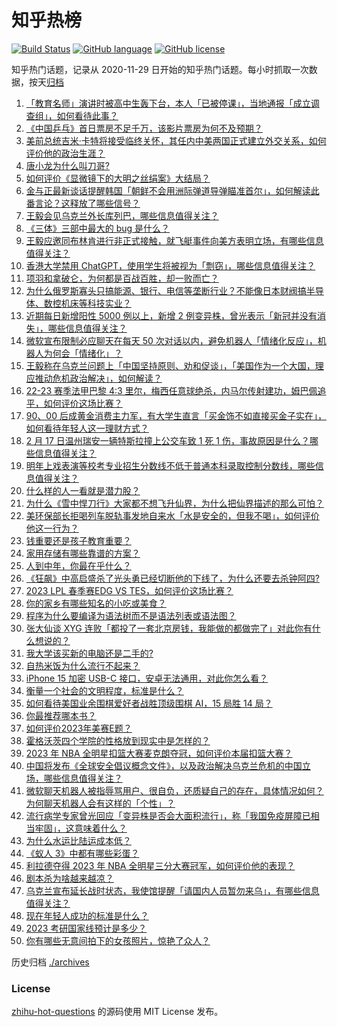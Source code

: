 # 知乎热榜
[![Build Status](https://github.com/ToWeLong/zhihu-hot-questions/workflows/CI/badge.svg)](https://github.com/ToWeLong/zhihu-hot-questions/actions)
[![GitHub language](https://img.shields.io/badge/language-golang-orange.svg)](https://golang.org/)
[![GitHub license](https://img.shields.io/github/license/ToWeLong/zhihu-hot-questions)](https://github.com/ToWeLong/zhihu-hot-questions/blob/main/LICENSE)

知乎热门话题，记录从 2020-11-29 日开始的知乎热门话题。每小时抓取一次数据，按天[归档](./archives)

<!-- BEGIN -->

1. [「教育名师」演讲时被高中生轰下台，本人「已被停课」，当地通报「成立调查组」，如何看待此事？](https://www.zhihu.com/question/585004547)
1. [《中国乒乓》首日票房不足千万，该影片票房为何不及预期？](https://www.zhihu.com/question/584775414)
1. [美前总统吉米·卡特将接受临终关怀，其任内中美两国正式建立外交关系，如何评价他的政治生涯？](https://www.zhihu.com/question/584966975)
1. [唐小龙为什么叫刀哥?](https://www.zhihu.com/question/584391129)
1. [如何评价《显微镜下的大明之丝绢案》大结局？](https://www.zhihu.com/question/585016351)
1. [金与正最新谈话提醒韩国「朝鲜不会用洲际弹道导弹瞄准首尔」，如何解读此番言论？这释放了哪些信号？](https://www.zhihu.com/question/585000018)
1. [王毅会见乌克兰外长库列巴，哪些信息值得关注？](https://www.zhihu.com/question/585024865)
1. [《三体》三部中最大的 bug 是什么？](https://www.zhihu.com/question/22840370)
1. [王毅应邀同布林肯进行非正式接触，就飞艇事件向美方表明立场，有哪些信息值得关注？](https://www.zhihu.com/question/584959025)
1. [香港大学禁用 ChatGPT，使用学生将被视为「剽窃」，哪些信息值得关注？](https://www.zhihu.com/question/584980969)
1. [项羽和拿破仑，为何都是百战百胜，却一败而亡？](https://www.zhihu.com/question/584914125)
1. [为什么俄罗斯寡头只搞能源、银行、电信等垄断行业？不能像日本财阀搞半导体、数控机床等科技实业？](https://www.zhihu.com/question/584720132)
1. [近期每日新增阳性 5000 例以上，新增 2 例变异株，曾光表示「新冠并没有消失」，哪些信息值得关注？](https://www.zhihu.com/question/584996880)
1. [微软宣布限制必应聊天在每天 50 次对话以内，避免机器人「情绪化反应」，机器人为何会「情绪化」？](https://www.zhihu.com/question/584762402)
1. [王毅称在乌克兰问题上「中国坚持原则、劝和促谈」，「美国作为一个大国，理应推动危机政治解决」，如何解读？](https://www.zhihu.com/question/585007100)
1. [22-23 赛季法甲巴黎 4:3 里尔，梅西任意球绝杀，内马尔传射建功，姆巴佩追平，如何评价这场比赛？](https://www.zhihu.com/question/585019768)
1. [90、00 后成黄金消费主力军，有大学生直言「买金饰不如直接买金子实在」，如何看待年轻人这一理财方式？](https://www.zhihu.com/question/584974682)
1. [2 月 17 日温州瑞安一辆特斯拉撞上公交车致 1 死 1 伤，事故原因是什么？哪些信息值得关注？](https://www.zhihu.com/question/584675241)
1. [明年上戏表演等校考专业招生分数线不低于普通本科录取控制分数线，哪些信息值得关注？](https://www.zhihu.com/question/584973919)
1. [什么样的人一看就是潜力股？](https://www.zhihu.com/question/582546373)
1. [为什么《雪中悍刀行》大家都不想飞升仙界，为什么把仙界描述的那么可怕？](https://www.zhihu.com/question/510755371)
1. [美环保部长拒喝列车脱轨事发地自来水「水是安全的，但我不喝」，如何评价他这一行为？](https://www.zhihu.com/question/584794065)
1. [钱重要还是孩子教育重要？](https://www.zhihu.com/question/583963354)
1. [家用存储有哪些靠谱的方案？](https://www.zhihu.com/question/20347043)
1. [人到中年，你最在乎什么？](https://www.zhihu.com/question/584037627)
1. [《狂飙》中高启盛杀了光头勇已经切断他的下线了，为什么还要去杀钟阿四?](https://www.zhihu.com/question/582550565)
1. [2023 LPL 春季赛EDG VS TES，如何评价这场比赛？](https://www.zhihu.com/question/585008530)
1. [你的家乡有哪些知名的小吃或美食？](https://www.zhihu.com/question/574490551)
1. [程序为什么要编译为语法树而不是语法列表或语法图？](https://www.zhihu.com/question/584307280)
1. [张大仙谈 XYG 连败「都投了一套北京房钱，我能做的都做完了」对此你有什么想说的？](https://www.zhihu.com/question/584578194)
1. [我大学该买新的电脑还是二手的?](https://www.zhihu.com/question/583729309)
1. [自热米饭为什么流行不起来？](https://www.zhihu.com/question/23910876)
1. [iPhone 15 加密 USB-C 接口，安卓无法通用，对此你怎么看？](https://www.zhihu.com/question/584449780)
1. [衡量一个社会的文明程度，标准是什么？](https://www.zhihu.com/question/583090414)
1. [如何看待美国业余围棋爱好者战胜顶级围棋 AI，15 局胜 14 局？](https://www.zhihu.com/question/584836681)
1. [你最推荐哪本书？](https://www.zhihu.com/question/584821148)
1. [如何评价2023年美赛E题？](https://www.zhihu.com/question/584583781)
1. [霍格沃茨四个学院的性格放到现实中是怎样的？](https://www.zhihu.com/question/486253288)
1. [2023 年 NBA 全明星扣篮大赛麦克朗夺冠，如何评价本届扣篮大赛？](https://www.zhihu.com/question/584977551)
1. [中国将发布《全球安全倡议概念文件》，以及政治解决乌克兰危机的中国立场，哪些信息值得关注？](https://www.zhihu.com/question/584905257)
1. [微软聊天机器人被指辱骂用户、很自负，还质疑自己的存在，具体情况如何？为何聊天机器人会有这样的「个性」？](https://www.zhihu.com/question/584561691)
1. [流行病学专家曾光回应「变异株是否会大面积流行」，称「我国免疫屏障已相当牢固」，这意味着什么？](https://www.zhihu.com/question/584569512)
1. [为什么水运比陆运成本低？](https://www.zhihu.com/question/29457053)
1. [《蚁人 3》中都有哪些彩蛋？](https://www.zhihu.com/question/584413274)
1. [利拉德夺得 2023 年 NBA 全明星三分大赛冠军，如何评价他的表现？](https://www.zhihu.com/question/584973437)
1. [剧本杀为啥越来越凉？](https://www.zhihu.com/question/459243682)
1. [乌克兰宣布延长战时状态，我使馆提醒「请国内人员暂勿来乌」，有哪些信息值得关注？](https://www.zhihu.com/question/584979381)
1. [现在年轻人成功的标准是什么？](https://www.zhihu.com/question/584643262)
1. [2023 考研国家线预计是多少？](https://www.zhihu.com/question/574844095)
1. [你有哪些无意间拍下的女孩照片，惊艳了众人？](https://www.zhihu.com/question/367357782)

<!-- END -->

历史归档 [./archives](./archives)


### License
[zhihu-hot-questions](https://github.com/towelong/zhihu-hot-questions) 的源码使用 MIT License 发布。